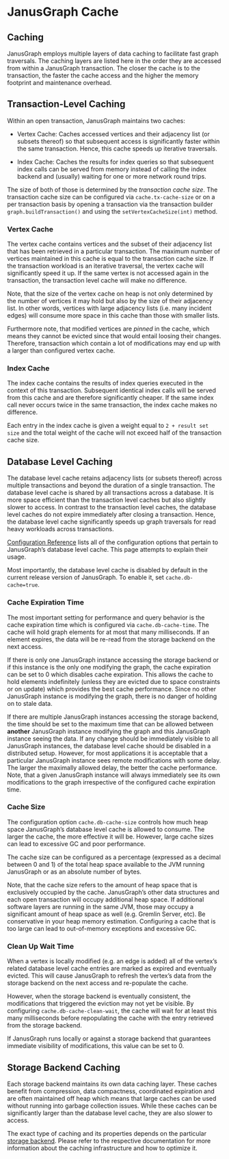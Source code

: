 # JanusGraph Cache
## Caching

JanusGraph employs multiple layers of data caching to facilitate fast
graph traversals. The caching layers are listed here in the order they
are accessed from within a JanusGraph transaction. The closer the cache
is to the transaction, the faster the cache access and the higher the
memory footprint and maintenance overhead.

## Transaction-Level Caching

Within an open transaction, JanusGraph maintains two caches:

-   Vertex Cache: Caches accessed vertices and their adjacency list (or
    subsets thereof) so that subsequent access is significantly faster
    within the same transaction. Hence, this cache speeds up iterative
    traversals.

-   Index Cache: Caches the results for index queries so that subsequent
    index calls can be served from memory instead of calling the index
    backend and (usually) waiting for one or more network round trips.

The size of both of those is determined by the *transaction cache size*.
The transaction cache size can be configured via `cache.tx-cache-size`
or on a per transaction basis by opening a transaction via the
transaction builder `graph.buildTransaction()` and using the
`setVertexCacheSize(int)` method.

### Vertex Cache

The vertex cache contains vertices and the subset of their adjacency
list that has been retrieved in a particular transaction. The maximum
number of vertices maintained in this cache is equal to the transaction
cache size. If the transaction workload is an iterative traversal, the
vertex cache will significantly speed it up. If the same vertex is not
accessed again in the transaction, the transaction level cache will make
no difference.

Note, that the size of the vertex cache on heap is not only determined
by the number of vertices it may hold but also by the size of their
adjacency list. In other words, vertices with large adjacency lists
(i.e. many incident edges) will consume more space in this cache than
those with smaller lists.

Furthermore note, that modified vertices are *pinned* in the cache,
which means they cannot be evicted since that would entail loosing their
changes. Therefore, transaction which contain a lot of modifications may
end up with a larger than configured vertex cache.

### Index Cache

The index cache contains the results of index queries executed in the
context of this transaction. Subsequent identical index calls will be
served from this cache and are therefore significantly cheaper. If the
same index call never occurs twice in the same transaction, the index
cache makes no difference.

Each entry in the index cache is given a weight equal to
`2 + result set size` and the total weight of the cache will not exceed
half of the transaction cache size.

## Database Level Caching

The database level cache retains adjacency lists (or subsets thereof)
across multiple transactions and beyond the duration of a single
transaction. The database level cache is shared by all transactions
across a database. It is more space efficient than the transaction level
caches but also slightly slower to access. In contrast to the
transaction level caches, the database level caches do not expire
immediately after closing a transaction. Hence, the database level cache
significantly speeds up graph traversals for read heavy workloads across
transactions.

[Configuration Reference](../configs/configuration-reference.md) lists all of the configuration
options that pertain to JanusGraph’s database level cache. This page
attempts to explain their usage.

Most importantly, the database level cache is disabled by default in the
current release version of JanusGraph. To enable it, set
`cache.db-cache=true`.

### Cache Expiration Time

The most important setting for performance and query behavior is the
cache expiration time which is configured via `cache.db-cache-time`. The
cache will hold graph elements for at most that many milliseconds. If an
element expires, the data will be re-read from the storage backend on
the next access.

If there is only one JanusGraph instance accessing the storage backend
or if this instance is the only one modifying the graph, the cache
expiration can be set to 0 which disables cache expiration. This allows
the cache to hold elements indefinitely (unless they are evicted due to
space constraints or on update) which provides the best cache
performance. Since no other JanusGraph instance is modifying the graph,
there is no danger of holding on to stale data.

If there are multiple JanusGraph instances accessing the storage
backend, the time should be set to the maximum time that can be allowed
between **another** JanusGraph instance modifying the graph and this
JanusGraph instance seeing the data. If any change should be immediately
visible to all JanusGraph instances, the database level cache should be
disabled in a distributed setup. However, for most applications it is
acceptable that a particular JanusGraph instance sees remote
modifications with some delay. The larger the maximally allowed delay,
the better the cache performance. Note, that a given JanusGraph instance
will always immediately see its own modifications to the graph
irrespective of the configured cache expiration time.

### Cache Size

The configuration option `cache.db-cache-size` controls how much heap
space JanusGraph’s database level cache is allowed to consume. The
larger the cache, the more effective it will be. However, large cache
sizes can lead to excessive GC and poor performance.

The cache size can be configured as a percentage (expressed as a decimal
between 0 and 1) of the total heap space available to the JVM running
JanusGraph or as an absolute number of bytes.

Note, that the cache size refers to the amount of heap space that is
exclusively occupied by the cache. JanusGraph’s other data structures
and each open transaction will occupy additional heap space. If
additional software layers are running in the same JVM, those may occupy
a significant amount of heap space as well (e.g. Gremlin Server, etc). 
Be conservative in your heap memory estimation. Configuring a cache 
that is too large can lead to out-of-memory exceptions and excessive GC.

### Clean Up Wait Time

When a vertex is locally modified (e.g. an edge is added) all of the
vertex’s related database level cache entries are marked as expired and
eventually evicted. This will cause JanusGraph to refresh the vertex’s
data from the storage backend on the next access and re-populate the
cache.

However, when the storage backend is eventually consistent, the
modifications that triggered the eviction may not yet be visible. By
configuring `cache.db-cache-clean-wait`, the cache will wait for at
least this many milliseconds before repopulating the cache with the
entry retrieved from the storage backend.

If JanusGraph runs locally or against a storage backend that guarantees
immediate visibility of modifications, this value can be set to 0.

## Storage Backend Caching

Each storage backend maintains its own data caching layer. These caches
benefit from compression, data compactness, coordinated expiration and
are often maintained off heap which means that large caches can be used
without running into garbage collection issues. While these caches can
be significantly larger than the database level cache, they are also
slower to access.

The exact type of caching and its properties depends on the particular
[storage backend](../storage-backend/index.md). Please refer to the respective
documentation for more information about the caching infrastructure and
how to optimize it.

